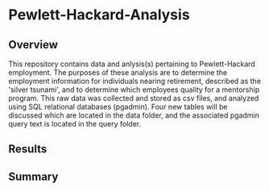 # Pewlett-Hackard-Analysis

## Overview
This repository contains data and anlysis(s) pertaining to Pewlett-Hackard employment. The purposes of these analysis are to determine the employment information
for individuals nearing retirement, described as the 'silver tsunami', and to determine which employees quality for a mentorship program. This raw data was collected and stored
as csv files,  and analyzed using SQL relational databases (pgadmin). Four new tables will be discussed which are located in the data folder, and the associated pgadmin query
text is located in the query folder. 

## Results


## Summary 
